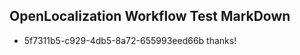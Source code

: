 ## OpenLocalization Workflow Test MarkDown
* 5f7311b5-c929-4db5-8a72-655993eed66b thanks!

<!--HONumber=Jul16_HO4-->


